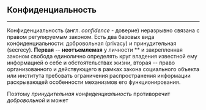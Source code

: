 ## Конфиденциальность
---

Конфиденциальность (англ. _confidence_ - доверие) неразрывно связана с правом регулируемым законом. Есть два базовых вида конфиденциальности: добровольная (privacy) и принудительная (secrecy). **Первая** -- **неотъемлемая** у личности ** и закрепленная законом свобода единолично определять круг владения известной ему информацией о себе и обстоятельствах жизни, вторая -- право организованного и действующего в рамках закона социального объекта или института требовать ограничения распространения информации раскрывающей особенности механизмов его функционирования.

Поэтому _принудительная конфиденциальность_ противоречит _добровольной_ и может  